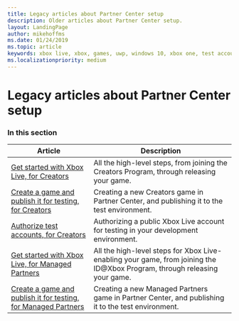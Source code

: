 ```yaml
---
title: Legacy articles about Partner Center setup
description: Older articles about Partner Center setup.
layout: LandingPage
author: mikehoffms
ms.date: 01/24/2019
ms.topic: article
keywords: xbox live, xbox, games, uwp, windows 10, xbox one, test account
ms.localizationpriority: medium
---
```


# Legacy articles about Partner Center setup


### In this section

| Article | Description |
|---------|-------------|
| [Get started with Xbox Live, for Creators](get-started-with-xbox-live-creators.md) | All the high-level steps, from joining the Creators Program, through releasing your game. |
| [Create a game and publish it for testing, for Creators](create-and-test-a-new-creators-title.md) | Creating a new Creators game in Partner Center, and publishing it to the test environment. |
| [Authorize test accounts, for Creators](authorize-xbox-live-accounts.md) | Authorizing a public Xbox Live account for testing in your development environment. |
| [Get started with Xbox Live, for Managed Partners](get-started-with-xbox-live-partner.md) | All the high-level steps for Xbox Live-enabling your game, from joining the ID@Xbox Program, through releasing your game. |
| [Create a game and publish it for testing, for Managed Partners](create-a-new-title.md) | Creating a new Managed Partners game in Partner Center, and publishing it to the test environment. |

